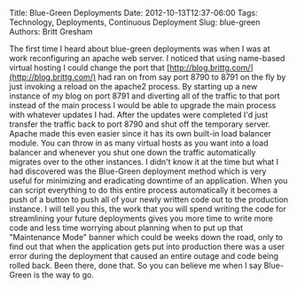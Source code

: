 Title: Blue-Green Deployments
Date: 2012-10-13T12:37-06:00
Tags: Technology, Deployments, Continuous Deployment
Slug: blue-green
Authors: Britt Gresham


The first time I heard about blue-green deployments was when I was at work
reconfiguring an apache web server. I noticed that using name-based virtual
hosting I could change the port that
[http://blog.brittg.com/](http://blog.brittg.com/) had ran on from
say port 8790 to 8791 on the fly by just invoking a reload on the apache2
process. By starting up a new instance of my blog on port 8791 and diverting
all of the traffic to that port instead of the main process I would be able to
upgrade the main process with whatever updates I had. After the updates were
completed I'd just transfer the traffic back to port 8790 and shut off the
temporary server. Apache made this even easier since it has its own built-in
load balancer module. You can throw in as many virtual hosts as you want into a
load balancer and whenever you shut one down the traffic automatically migrates
over to the other instances. I didn't know it at the time but what I had
discovered was the Blue-Green deployment method which is very useful for
minimizing and eradicating downtime of an application. When you can script
everything to do this entire process automatically it becomes a push of a
button to push all of your newly written code out to the production instance. I
will tell you this, the work that you will spend writing the code for
streamlining your future deployments gives you more time to write more code and
less time worrying about planning when to put up that "Maintenance Mode" banner
which could be weeks down the road, only to find out that when the application
gets put into production there was a user error during the deployment that
caused an entire outage and code being rolled back. Been there, done that. So
you can believe me when I say Blue-Green is the way to go.

